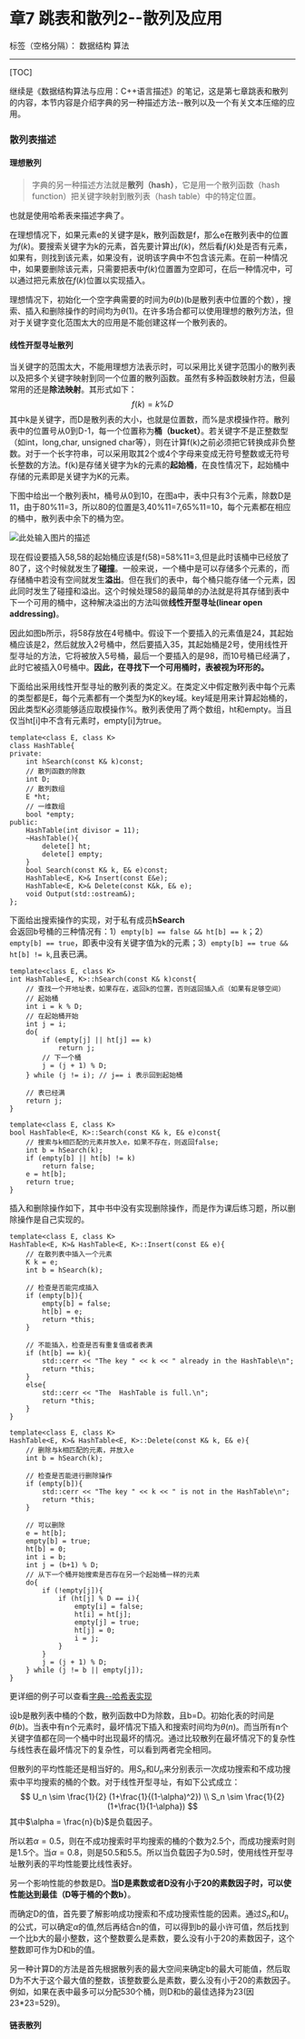 ﻿# 章7 跳表和散列2--散列及应用

标签（空格分隔）： 数据结构 算法

---
[TOC]

继续是《数据结构算法与应用：C++语言描述》的笔记，这是第七章跳表和散列的内容，本节内容是介绍字典的另一种描述方法--散列以及一个有关文本压缩的应用。

### 散列表描述
#### 理想散列
> 字典的另一种描述方法就是**散列（hash）**，它是用一个散列函数（hash function）把关键字映射到散列表（hash table）中的特定位置。

也就是使用哈希表来描述字典了。

在理想情况下，如果元素e的关键字是k，散列函数是f，那么e在散列表中的位置为$f(k)$。要搜索关键字为k的元素，首先要计算出$f(k)$，然后看$f(k)$处是否有元素，如果有，则找到该元素，如果没有，说明该字典中不包含该元素。在前一种情况中，如果要删除该元素，只需要把表中$f(k)$位置置为空即可，在后一种情况中，可以通过把元素放在$f(k)$位置以实现插入。

理想情况下，初始化一个空字典需要的时间为$\theta(b)$(b是散列表中位置的个数），搜索、插入和删除操作的时间均为$\theta(1)$。在许多场合都可以使用理想的散列方法，但对于关键字变化范围太大的应用是不能创建这样一个散列表的。

#### 线性开型寻址散列
  当关键字的范围太大，不能用理想方法表示时，可以采用比关键字范围小的散列表以及把多个关键字映射到同一个位置的散列函数。虽然有多种函数映射方法，但最常用的还是**除法映射**。其形式如下：
$$
f(k) = k \% D
$$
其中k是关键字，而D是散列表的大小，也就是位置数，而%是求模操作符。散列表中的位置号从0到D-1，每一个位置称为**桶（bucket）**。若关键字不是正整数型（如int，long,char, unsigned char等），则在计算f(k)之前必须把它转换成非负整数。对于一个长字符串，可以采用取其2个或4个字母来变成无符号整数或无符号长整数的方法。f(k)是存储关键字为k的元素的**起始桶**，在良性情况下，起始桶中存储的元素即是关键字为K的元素。

下图中给出一个散列表ht，桶号从0到10，在图a中，表中只有3个元素，除数D是11，由于80%11=3，所以80的位置是3,40%11=7,65%11=10，每个元素都在相应的桶中，散列表中余下的桶为空。

![此处输入图片的描述][1]

现在假设要插入58,58的起始桶应该是f(58)=58%11=3,但是此时该桶中已经放了80了，这个时候就发生了**碰撞**。一般来说，一个桶中是可以存储多个元素的，而存储桶中若没有空间就发生**溢出**。但在我们的表中，每个桶只能存储一个元素，因此同时发生了碰撞和溢出。这个时候处理58的最简单的办法就是将其存储到表中下一个可用的桶中，这种解决溢出的方法叫做**线性开型寻址(linear open addressing)**。

因此如图b所示，将58存放在4号桶中。假设下一个要插入的元素值是24，其起始桶应该是2，然后就放入2号桶中，然后要插入35，其起始桶是2号，使用线性开型寻址的方法，它将被放入5号桶，最后一个要插入的是98，而10号桶已经满了，此时它被插入0号桶中。**因此，在寻找下一个可用桶时，表被视为环形的。**

下面给出采用线性开型寻址的散列表的类定义。在类定义中假定散列表中每个元素的类型都是E，每个元素都有一个类型为K的key域。key域是用来计算起始桶的，因此类型K必须能够适应取模操作%。散列表使用了两个数组，ht和empty。当且仅当ht[i]中不含有元素时，empty[i]为true。
```
template<class E, class K>
class HashTable{
private:
	int hSearch(const K& k)const;
	// 散列函数的除数
	int D;
	// 散列数组
	E *ht;
	// 一维数组
	bool *empty;
public:
	HashTable(int divisor = 11);
	~HashTable(){ 
		delete[] ht;
		delete[] empty;
	}
	bool Search(const K& k, E& e)const;
	HashTable<E, K>& Insert(const E&e);
	HashTable<E, K>& Delete(const K&k, E& e);
	void Output(std::ostream&);
};
```
下面给出搜索操作的实现，对于私有成员**hSearch**会返回b号桶的三种情况有：1）`empty[b] == false && ht[b] == k`；2）`empty[b] == true`，即表中没有关键字值为k的元素；3）`empty[b] == true && ht[b] != k`,且表已满。
```
template<class E, class K>
int HashTable<E, K>::hSearch(const K& k)const{
	// 查找一个开地址表，如果存在，返回k的位置，否则返回插入点（如果有足够空间）
	// 起始桶
	int i = k % D;
	// 在起始桶开始
	int j = i;	
	do{
		if (empty[j] || ht[j] == k)
			return j;
		// 下一个桶
		j = (j + 1) % D;
	} while (j != i); // j== i 表示回到起始桶

	// 表已经满
	return j;
}

template<class E, class K>
bool HashTable<E, K>::Search(const K& k, E& e)const{
	// 搜索与k相匹配的元素并放入e，如果不存在，则返回false;
	int b = hSearch(k);
	if (empty[b] || ht[b] != k)
		return false;
	e = ht[b];
	return true;
}
```
插入和删除操作如下，其中书中没有实现删除操作，而是作为课后练习题，所以删除操作是自己实现的。
```
template<class E, class K>
HashTable<E, K>& HashTable<E, K>::Insert(const E& e){
	// 在散列表中插入一个元素
	K k = e;
	int b = hSearch(k);

	// 检查是否能完成插入
	if (empty[b]){
		empty[b] = false;
		ht[b] = e;
		return *this;
	}

	// 不能插入，检查是否有重复值或者表满
	if (ht[b] == k){
		std::cerr << "The key " << k << " already in the HashTable\n";
		return *this;
	}
	else{
		std::cerr << "The  HashTable is full.\n";
		return *this;
	}
}

template<class E, class K>
HashTable<E, K>& HashTable<E, K>::Delete(const K& k, E& e){
	// 删除与k相匹配的元素，并放入e
	int b = hSearch(k);

	// 检查是否能进行删除操作
	if (empty[b]){
		std::cerr << "The key " << k << " is not in the HashTable\n";
		return *this;
	}

	// 可以删除
	e = ht[b];
	empty[b] = true;
	ht[b] = 0;
	int i = b;
	int j = (b+1) % D;
	// 从下一个桶开始搜索是否存在另一个起始桶一样的元素
	do{
		if (!empty[j]){
			if (ht[j] % D == i){
				empty[i] = false;
				ht[i] = ht[j];
				empty[j] = true;
				ht[j] = 0;
				i = j;
			}
		}
		j = (j + 1) % D;
	} while (j != b || empty[j]);
}
```
更详细的例子可以查看[字典--哈希表实现][2]

设b是散列表中桶的个数，散列函数中D为除数，且b=D。初始化表的时间是$\theta(b)$。当表中有n个元素时，最坏情况下插入和搜索时间均为$\theta(n)$。而当所有n个关键字值都在同一个桶中时出现最坏的情况。通过比较散列在最坏情况下的复杂性与线性表在最坏情况下的复杂性，可以看到两者完全相同。

但散列的平均性能还是相当好的。用$S_n$和$U_n$来分别表示一次成功搜索和不成功搜索中平均搜索的桶的个数。对于线性开型寻址，有如下公式成立：
$$
U_n \sim \frac{1}{2} (1+\frac{1}{(1-\alpha)^2}) \\
S_n \sim \frac{1}{2} (1+\frac{1}{1-\alpha})
$$
其中$\alpha = \frac{n}{b}$是负载因子。

所以若$\alpha =0.5$，则在不成功搜索时平均搜索的桶的个数为2.5个，而成功搜索时则是1.5个。当$\alpha =0.8$，则是50.5和5.5。所以当负载因子为0.5时，使用线性开型寻址散列表的平均性能要比线性表好。

另一个影响性能的参数是D。**当D是素数或者D没有小于20的素数因子时，可以使性能达到最佳（D等于桶的个数b）**。

而确定D的值，首先要了解影响成功搜索和不成功搜索性能的因素。通过$S_n$和$U_n$的公式，可以确定$\alpha$的值,然后再结合n的值，可以得到b的最小许可值，然后找到一个比b大的最小整数，这个整数要么是素数，要么没有小于20的素数因子，这个整数即可作为D和b的值。

另一种计算D的方法是首先根据散列表的最大空间来确定b的最大可能值，然后取D为不大于这个最大值的整数，该整数要么是素数，要么没有小于20的素数因子。例如，如果在表中最多可以分配530个桶，则D和b的最佳选择为23(因23*23=529)。

#### 链表散列
  
  
  
  


  [1]: http://7xrluf.com1.z0.glb.clouddn.com/%E6%95%A3%E5%88%971.png
  [2]: https://github.com/ccc013/DataStructe-Algorithms_Study/blob/master/SkipList&HashTable/HashTable.h